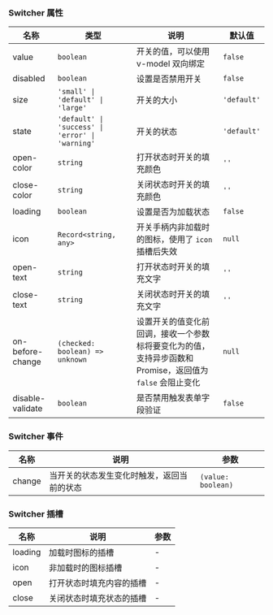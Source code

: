 ### Switcher 属性

| 名称          | 类型     | 说明                                                                                                    | 默认值    |
| ------------- | -------- | ------------------------------------------------------------------------------------------------------- | --------- |
| value         | `boolean`  | 开关的值，可以使用 v-model 双向绑定                                                                     | `false`     |
| disabled      | `boolean`  | 设置是否禁用开关                                                                                        | `false`     |
| size          | `'small' \| 'default' \| 'large'`   | 开关的大小                                                        | `'default'` |
| state        | `'default' \| 'success' \| 'error' \| 'warning'`           | 开关的状态                                   | `'default'` |
| open-color    | `string`   | 打开状态时开关的填充颜色                                                                                | `''`        |
| close-color   | `string`   | 关闭状态时开关的填充颜色                                                                                | `''`        |
| loading       | `boolean`  | 设置是否为加载状态                                                                                      | `false`     |
| icon | `Record<string, any>` | 开关手柄内非加载时的图标，使用了 `icon` 插槽后失效 | `null` |
| open-text     | `string`   | 打开状态时开关的填充文字                                                                                | `''`        |
| close-text    | `string`   | 关闭状态时开关的填充文字                                                                                | `''`        |
| on-before-change | `(checked: boolean) => unknown` | 设置开关的值变化前回调，接收一个参数标将要变化为的值，支持异步函数和 Promise，返回值为 `false` 会阻止变化 | `null`      |
| disable-validate | `boolean`                           | 是否禁用触发表单字段验证                                                         | ``false``                 |

### Switcher 事件

| 名称       | 说明                                       | 参数  |
| ---------- | ------------------------------------------ | ----- |
| change | 当开关的状态发生变化时触发，返回当前的状态 | `(value: boolean)` |

### Switcher 插槽

| 名称    | 说明                     | 参数 |
| ------- | ------------------------ | --- |
| loading | 加载时图标的插槽         | - |
| icon | 非加载时的图标插槽 | - |
| open    | 打开状态时填充内容的插槽 | - |
| close   | 关闭状态时填充状态的插槽 | - |
